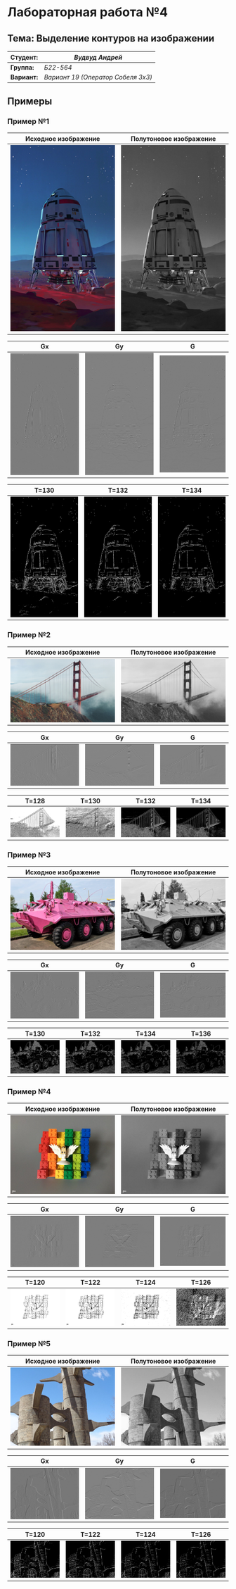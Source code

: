 # Лабораторная работа №4

## Тема: Выделение контуров на изображении

|**Студент:**|*Вудвуд Андрей*|
|------------|--------------|
|**Группа:** |*Б22-564*     |
|**Вариант:**|*Вариант 19 (Оператор Собеля 3x3)*|

## Примеры

### Пример №1

|**Исходное изображение**|**Полутоновое изображение**|
|------------------------|---------------------------|
|![](res/rocket.jpg)|![](res/rocket/semitone_rocket.jpg)|

|**Gx**|**Gy**|**G**|
|------|------|-----|
|![](res/rocket/resx_rocket.jpg)|![](res/rocket/resy_rocket.jpg)|![](res/rocket/res_rocket.jpg)|

|**T=130**|**T=132**|**T=134**|
|---------|---------|---------|
|![](res/rocket/bin_t130_rocket.jpg)|![](res/rocket/bin_t132_rocket.jpg)|![](res/rocket/bin_t134_rocket.jpg)|

### Пример №2

|**Исходное изображение**|**Полутоновое изображение**|
|------------------------|---------------------------|
|![](res/bridge.png)|![](res/bridge/semitone_bridge.png)|

|**Gx**|**Gy**|**G**|
|------|------|-----|
|![](res/bridge/resx_bridge.png)|![](res/bridge/resy_bridge.png)|![](res/bridge/res_bridge.png)|

|**T=128**|**T=130**|**T=132**|**T=134**|
|---------|---------|---------|---------|
|![](res/bridge/bin_t128_bridge.png)|![](res/bridge/bin_t130_bridge.png)|![](res/bridge/bin_t132_bridge.png)|![](res/bridge/bin_t134_bridge.png)|

### Пример №3

|**Исходное изображение**|**Полутоновое изображение**|
|------------------------|---------------------------|
|![](res/btr.jpg)|![](res/btr/semitone_btr.jpg)|

|**Gx**|**Gy**|**G**|
|------|------|-----|
|![](res/btr/resx_btr.jpg)|![](res/btr/resy_btr.jpg)|![](res/btr/res_btr.jpg)|

|**T=130**|**T=132**|**T=134**|**T=136**|
|---------|---------|---------|---------|
|![](res/btr/bin_t130_btr.jpg)|![](res/btr/bin_t132_btr.jpg)|![](res/btr/bin_t134_btr.jpg)|![](res/btr/bin_t136_btr.jpg)|

### Пример №4

|**Исходное изображение**|**Полутоновое изображение**|
|------------------------|---------------------------|
|![](res/lego.jpg)|![](res/lego/semitone_lego.jpg)|

|**Gx**|**Gy**|**G**|
|------|------|-----|
|![](res/lego/resx_lego.jpg)|![](res/lego/resy_lego.jpg)|![](res/lego/res_lego.jpg)|

|**T=120**|**T=122**|**T=124**|**T=126**|
|---------|---------|---------|---------|
|![](res/lego/bin_t120_lego.jpg)|![](res/lego/bin_t122_lego.jpg)|![](res/lego/bin_t124_lego.jpg)|![](res/lego/bin_t126_lego.jpg)|

### Пример №5

|**Исходное изображение**|**Полутоновое изображение**|
|------------------------|---------------------------|
|![](res/castel.jpg)|![](res/castel/semitone_castel.jpg)|

|**Gx**|**Gy**|**G**|
|------|------|-----|
|![](res/castel/resx_castel.jpg)|![](res/castel/resy_castel.jpg)|![](res/castel/res_castel.jpg)|

|**T=120**|**T=122**|**T=124**|**T=126**|
|---------|---------|---------|---------|
|![](res/castel/bin_t120_castel.jpg)|![](res/castel/bin_t122_castel.jpg)|![](res/castel/bin_t124_castel.jpg)|![](res/castel/bin_t126_castel.jpg)|